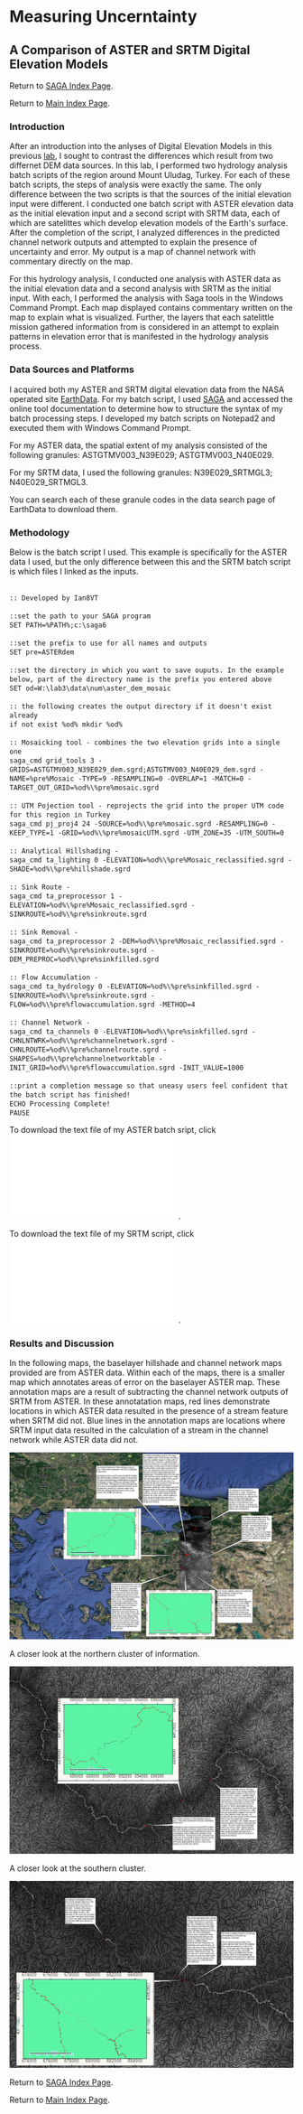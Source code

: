 # Measuring Uncerntainty
## A Comparison of ASTER and SRTM Digital Elevation Models

Return to [SAGA Index Page](../saga_index.md).

Return to [Main Index Page](../../index.md).

### Introduction

After an introduction into the anlyses of Digital Elevation Models in this previous [lab](../kilimanjaro/aa_saga_lab.md), I sought to contrast the differences which result from two differnet DEM data sources. In this lab, I performed two hydrology analysis batch scripts of the region around Mount Uludag, Turkey. For each of these batch scripts, the steps of analysis were exactly the same. The only difference between the two scripts is that the sources of the initial elevation input were different. I conducted one batch script with ASTER elevation data as the initial elevation input and a second script with SRTM data, each of which are satelittes which develop elevation models of the Earth's surface. After the completion of the script, I analyzed differences in the predicted channel network outputs and attempted to explain the presence of uncertainty and error. My output is a map of channel network with commentary directly on the map.

For this hydrology analysis, I conducted one analysis with ASTER data as the initial elevation data and a second analysis with SRTM as the initial input. With each, I performed the analysis with Saga tools in the Windows Command Prompt. Each map displayed contains commentary written on the map to explain what is visualized. Further, the layers that each satelittle mission gathered information from is considered in an attempt to explain patterns in elevation error that is manifested in the hydrology analysis process. 

### Data Sources and Platforms

I acquired both my ASTER and SRTM digital elevation data from the NASA operated site [EarthData](https://earthdata.nasa.gov/). For my batch script, I used [SAGA](http://www.saga-gis.org/) and accessed the online tool documentation to determine how to structure the syntax of my batch processing steps. I developed my batch scripts on Notepad2 and executed them with Windows Command Prompt. 

For my ASTER data, the spatial extent of my analysis consisted of the following granules: ASTGTMV003_N39E029; ASTGTMV003_N40E029.

For my SRTM data, I used the following granules: N39E029_SRTMGL3; N40E029_SRTMGL3.

You can search each of these granule codes in the data search page of EarthData to download them. 


### Methodology

Below is the batch script I used. This example is specifically for the ASTER data I used, but the only difference between this and the SRTM batch script is which files I linked as the inputs. 

```

:: Developed by Ian8VT

::set the path to your SAGA program
SET PATH=%PATH%;c:\saga6

::set the prefix to use for all names and outputs
SET pre=ASTERdem

::set the directory in which you want to save ouputs. In the example below, part of the directory name is the prefix you entered above
SET od=W:\lab3\data\num\aster_dem_mosaic

:: the following creates the output directory if it doesn't exist already
if not exist %od% mkdir %od%

:: Mosaicking tool - combines the two elevation grids into a single one
saga_cmd grid_tools 3 -GRIDS=ASTGTMV003_N39E029_dem.sgrd;ASTGTMV003_N40E029_dem.sgrd -NAME=%pre%Mosaic -TYPE=9 -RESAMPLING=0 -OVERLAP=1 -MATCH=0 -TARGET_OUT_GRID=%od%\%pre%mosaic.sgrd

:: UTM Pojection tool - reprojects the grid into the proper UTM code for this region in Turkey
saga_cmd pj_proj4 24 -SOURCE=%od%\%pre%mosaic.sgrd -RESAMPLING=0 -KEEP_TYPE=1 -GRID=%od%\%pre%mosaicUTM.sgrd -UTM_ZONE=35 -UTM_SOUTH=0

:: Analytical Hillshading - 
saga_cmd ta_lighting 0 -ELEVATION=%od%\%pre%Mosaic_reclassified.sgrd -SHADE=%od%\%pre%hillshade.sgrd

:: Sink Route -
saga_cmd ta_preprocessor 1 -ELEVATION=%od%\%pre%Mosaic_reclassified.sgrd -SINKROUTE=%od%\%pre%sinkroute.sgrd

:: Sink Removal -
saga_cmd ta_preprocessor 2 -DEM=%od%\%pre%Mosaic_reclassified.sgrd -SINKROUTE=%od%\%pre%sinkroute.sgrd -DEM_PREPROC=%od%\%pre%sinkfilled.sgrd

:: Flow Accumulation -
saga_cmd ta_hydrology 0 -ELEVATION=%od%\%pre%sinkfilled.sgrd -SINKROUTE=%od%\%pre%sinkroute.sgrd -FLOW=%od%\%pre%flowaccumulation.sgrd -METHOD=4

:: Channel Network - 
saga_cmd ta_channels 0 -ELEVATION=%od%\%pre%sinkfilled.sgrd -CHNLNTWRK=%od%\%pre%channelnetwork.sgrd -CHNLROUTE=%od%\%pre%channelroute.sgrd -SHAPES=%od%\%pre%channelnetworktable -INIT_GRID=%od%\%pre%flowaccumulation.sgrd -INIT_VALUE=1000

::print a completion message so that uneasy users feel confident that the batch script has finished!
ECHO Processing Complete!
PAUSE

```

To download the text file of my ASTER batch sript, click ![here](/saga/uludag/aster_dem_complete.txt).

To download the text file of my SRTM script, click ![here](/saga/uludag/mosaic_srtm_complete.txt).


### Results and Discussion

In the following maps, the baselayer hillshade and channel network maps provided are from ASTER data. Within each of the maps, there is a smaller map which annotates areas of error on the baselayer ASTER map. These annotation maps are a result of subtracting the channel network outputs of SRTM from ASTER. In these annotatation maps, red lines demonstrate locations in which ASTER data resulted in the presence of a stream feature when SRTM did not. Blue lines in the annotation maps are locations where SRTM input data resulted in the calculation of a stream in the channel network while ASTER data did not. 


![final_image](/saga/uludag/final_2.png)

A closer look at the northern cluster of information.

![image_zoom_north](/saga/uludag/final_zoom_north.png)

A closer look at the southern cluster. 

![image_zoom_south](/saga/uludag/final_zoom_south.png)

Return to [SAGA Index Page](../saga_index.md).

Return to [Main Index Page](../../index.md).
